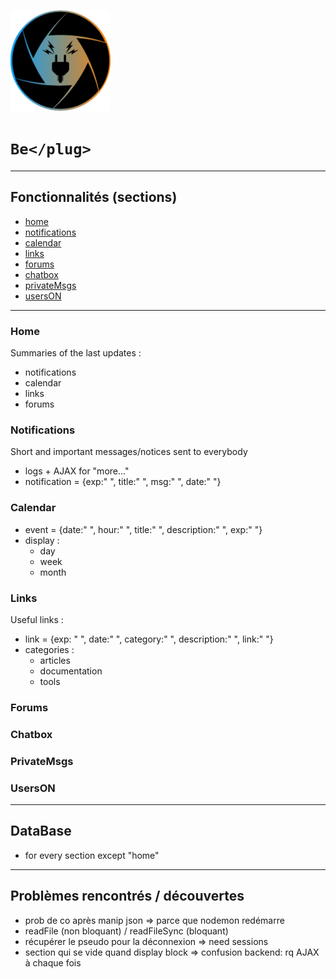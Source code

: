 ![Logo BePlug](assets/img/myLogo.png)
# ```Be</plug>```
_____

## Fonctionnalités (sections)
  * [home](#home)
  * [notifications](#notifications)
  * [calendar](#calendar)
  * [links](#links)
  * [forums](#forums)
  * [chatbox](#chatbox)
  * [privateMsgs](#privateMsgs)
  * [usersON](#usersON)

_____

### Home
Summaries of the last updates :
* notifications
* calendar
* links
* forums

### Notifications
Short and important messages/notices sent to everybody
* logs + AJAX for "more..."
* notification = {exp:" ", title:" ", msg:" ", date:" "}

### Calendar
* event = {date:" ", hour:" ", title:" ", description:" ", exp:" "}
* display :
  - day
  - week
  - month

### Links
Useful links :
* link = {exp: " ", date:" ", category:" ", description:" ", link:" "}
* categories :
  - articles
  - documentation
  - tools

### Forums
### Chatbox
### PrivateMsgs
### UsersON

_____

## DataBase
* for every section except "home"
_____

## Problèmes rencontrés / découvertes
* prob de co après manip json => parce que nodemon redémarre
* readFile (non bloquant) / readFileSync (bloquant)
* récupérer le pseudo pour la déconnexion => need sessions
* section qui se vide quand display block => confusion backend: rq AJAX à chaque fois
